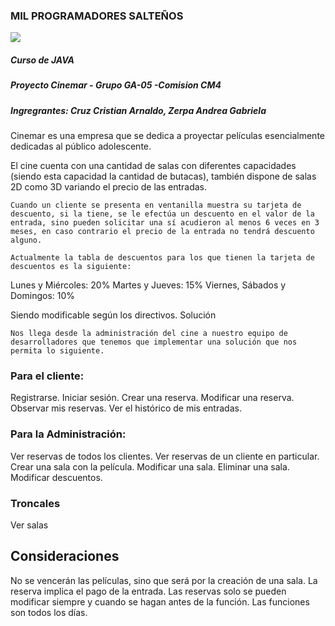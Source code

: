 ### MIL PROGRAMADORES SALTEÑOS
![](https://moodlerec.unsa.edu.ar/pluginfile.php/45117/course/summary/Captura%20de%20pantalla_%C3%A1rea-de-selecci%C3%B3n_20220318124015.png)
##### Curso de JAVA
##### Proyecto Cinemar - Grupo GA-05 -Comision CM4
##### Ingregrantes: Cruz Cristian Arnaldo, Zerpa Andrea Gabriela
Cinemar es una empresa que se dedica a proyectar películas esencialmente dedicadas al público adolescente. 

El cine cuenta con una cantidad de salas con diferentes capacidades (siendo esta capacidad la cantidad de butacas), también dispone de salas 2D como 3D variando el precio de las entradas.

	Cuando un cliente se presenta en ventanilla muestra su tarjeta de descuento, si la tiene, se le efectúa un descuento en el valor de la entrada, sino pueden solicitar una sí acudieron al menos 6 veces en 3 meses, en caso contrario el precio de la entrada no tendrá descuento alguno.

	Actualmente la tabla de descuentos para los que tienen la tarjeta de descuentos es la siguiente: 
Lunes y  Miércoles: 20%
Martes y  Jueves: 15%
Viernes, Sábados y Domingos: 10% 

Siendo modificable según los directivos.
Solución

	Nos llega desde la administración del cine a nuestro equipo de desarrolladores que tenemos que implementar una solución que nos permita lo siguiente. 


### Para el cliente: 
Registrarse.
Iniciar sesión.
Crear una reserva.
Modificar una reserva.
Observar mis reservas.
Ver el histórico de mis entradas.

### Para la Administración:
Ver reservas de todos los clientes.
Ver reservas de un cliente en particular.
Crear una sala con la película.
Modificar una sala.
Eliminar una sala.
Modificar descuentos.

### Troncales
Ver salas 

## Consideraciones

No se vencerán las películas, sino que será por la creación de una sala.
La reserva implica el pago de la entrada.
Las reservas solo se pueden modificar siempre y cuando se hagan antes de la función. 
Las funciones son todos los días.
